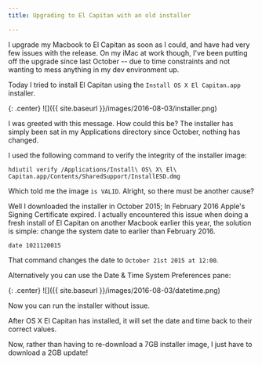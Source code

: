 ```yaml
---
title: Upgrading to El Capitan with an old installer

---
```


I upgrade my Macbook to El Capitan as soon as I could, and have had very few issues with the release. On my iMac at work though, I've been putting off the upgrade since last October -- due to time constraints and not wanting to mess anything in my dev environment up.

Today I tried to install El Capitan using the `Install OS X El Capitan.app` installer.

<!-- more -->

{: .center}
![]({{ site.baseurl }}/images/2016-08-03/installer.png)

I was greeted with this message. How could this be? The installer has simply been sat in my Applications directory since October, nothing has changed.

I used the following command to verify the integrity of the installer image:

```shell
hdiutil verify /Applications/Install\ OS\ X\ El\ Capitan.app/Contents/SharedSupport/InstallESD.dmg
```

Which told me the image `is VALID`. Alright, so there must be another cause?

Well I downloaded the installer in October 2015; In February 2016 Apple's Signing Certificate expired. I actually encountered this issue when doing a fresh install of El Capitan on another Macbook earlier this year, the solution is simple: change the system date to earlier than February 2016.

```shell
date 1021120015
```

That command changes the date to `October 21st 2015 at 12:00`.

Alternatively you can use the Date & Time System Preferences pane:

{: .center}
![]({{ site.baseurl }}/images/2016-08-03/datetime.png)

Now you can run the installer without issue.

After OS X El Capitan has installed, it will set the date and time back to their correct values.

Now, rather than having to re-download a 7GB installer image, I just have to download a 2GB update!